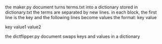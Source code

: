 the maker.py document turns terms.txt into a dictionary stored in dictionary.txt
the terms are separated by new lines.  in each block, the first line is the key and the following lines become values
the format:
key
value

key
value1
value2


the dictflipper.py document swaps keys and values in a dictionary
